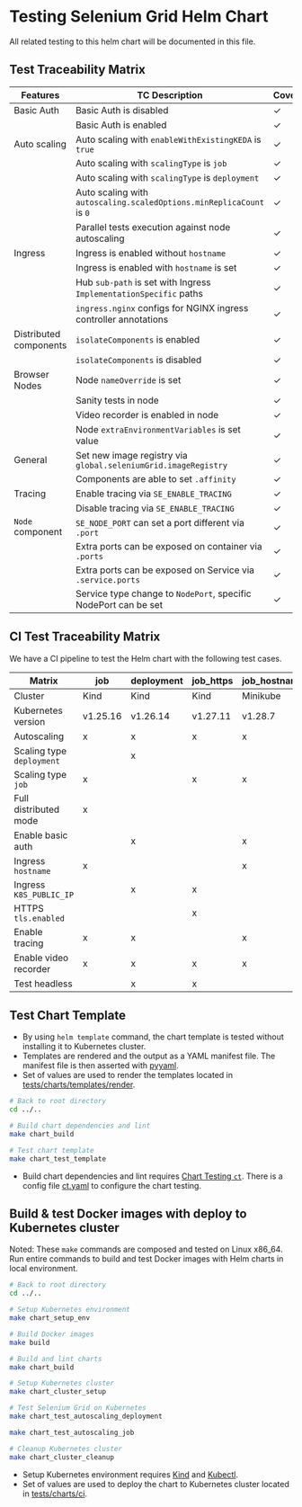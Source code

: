 # Testing Selenium Grid Helm Chart

All related testing to this helm chart will be documented in this file.

## Test Traceability Matrix

| Features               | TC Description                                                       | Coverage | Test via |
|------------------------|----------------------------------------------------------------------|----------|----------|
| Basic Auth             | Basic Auth is disabled                                               | &check;  | Cluster  |
|                        | Basic Auth is enabled                                                | &check;  | Cluster  |
| Auto scaling           | Auto scaling with `enableWithExistingKEDA` is `true`                 | &check;  | Cluster  |
|                        | Auto scaling with `scalingType` is `job`                             | &check;  | Cluster  |
|                        | Auto scaling with `scalingType` is `deployment`                      | &check;  | Cluster  |
|                        | Auto scaling with `autoscaling.scaledOptions.minReplicaCount` is `0` | &check;  | Cluster  |
|                        | Parallel tests execution against node autoscaling                    | &check;  | Cluster  |
| Ingress                | Ingress is enabled without `hostname`                                | &check;  | Cluster  |
|                        | Ingress is enabled with `hostname` is set                            | &check;  | Cluster  |
|                        | Hub `sub-path` is set with Ingress `ImplementationSpecific` paths    | &check;  | Cluster  |
|                        | `ingress.nginx` configs for NGINX ingress controller annotations     | &check;  | Template |
| Distributed components | `isolateComponents` is enabled                                       | &check;  | Cluster  |
|                        | `isolateComponents` is disabled                                      | &check;  | Cluster  |
| Browser Nodes          | Node `nameOverride` is set                                           | &check;  | Cluster  |
|                        | Sanity tests in node                                                 | &check;  | Cluster  |
|                        | Video recorder is enabled in node                                    | &check;  | Cluster  |
|                        | Node `extraEnvironmentVariables` is set value                        | &check;  | Cluster  |
| General                | Set new image registry via `global.seleniumGrid.imageRegistry`       | &check;  | Cluster  |
|                        | Components are able to set `.affinity`                               | &check;  | Template |
| Tracing                | Enable tracing via `SE_ENABLE_TRACING`                               | &check;  | Cluster  |
|                        | Disable tracing via `SE_ENABLE_TRACING`                              | &check;  | Cluster  |
| `Node` component       | `SE_NODE_PORT` can set a port different via `.port`                  | &check;  | Cluster  |
|                        | Extra ports can be exposed on container via `.ports`                 | &check;  | Cluster  |
|                        | Extra ports can be exposed on Service via `.service.ports`           | &check;  | Cluster  |
|                        | Service type change to `NodePort`, specific NodePort can be set      | &check;  | Cluster  |

## CI Test Traceability Matrix

We have a CI pipeline to test the Helm chart with the following test cases.

| Matrix                    | job      | deployment | job_https | job_hostname | deployment_https |
|---------------------------|----------|------------|-----------|--------------|------------------|
| Cluster                   | Kind     | Kind       | Kind      | Minikube     | Minikube         |
| Kubernetes version        | v1.25.16 | v1.26.14   | v1.27.11  | v1.28.7      | v1.29.2          |
| Autoscaling               | x        | x          | x         | x            | x                |
| Scaling type `deployment` |          | x          |           |              | x                |
| Scaling type `job`        | x        |            | x         | x            |                  |
| Full distributed mode     | x        |            |           |              | x                |
| Enable basic auth         |          | x          |           | x            | x                |
| Ingress `hostname`        | x        |            |           | x            | x                |
| Ingress `K8S_PUBLIC_IP`   |          | x          | x         |              |                  |
| HTTPS `tls.enabled`       |          |            | x         |              | x                |
| Enable tracing            | x        | x          |           | x            |                  |
| Enable video recorder     | x        | x          | x         | x            | x                |
| Test headless             |          | x          | x         |              |                  |

## Test Chart Template
- By using `helm template` command, the chart template is tested without installing it to Kubernetes cluster.
- Templates are rendered and the output as a YAML manifest file. The manifest file is then asserted with [pyyaml](https://pyyaml.org/wiki/PyYAMLDocumentation).
- Set of values are used to render the templates located in [tests/charts/templates/render](../../tests/charts/templates/render).

```bash
# Back to root directory
cd ../..

# Build chart dependencies and lint
make chart_build

# Test chart template
make chart_test_template
```
- Build chart dependencies and lint requires [Chart Testing `ct`](https://github.com/helm/chart-testing). There is a config file [ct.yaml](../../tests/charts/config/ct.yaml) to configure the chart testing.

## Build & test Docker images with deploy to Kubernetes cluster
Noted: These `make` commands are composed and tested on Linux x86_64.
Run entire commands to build and test Docker images with Helm charts in local environment.

```bash
# Back to root directory
cd ../..

# Setup Kubernetes environment
make chart_setup_env

# Build Docker images
make build

# Build and lint charts
make chart_build

# Setup Kubernetes cluster
make chart_cluster_setup

# Test Selenium Grid on Kubernetes
make chart_test_autoscaling_deployment

make chart_test_autoscaling_job

# Cleanup Kubernetes cluster
make chart_cluster_cleanup
```
- Setup Kubernetes environment requires [Kind](https://kind.sigs.k8s.io/docs/user/quick-start/) and [Kubectl](https://kubernetes.io/docs/tasks/tools/install-kubectl/).
- Set of values are used to deploy the chart to Kubernetes cluster located in [tests/charts/ci](../../tests/charts/ci).
